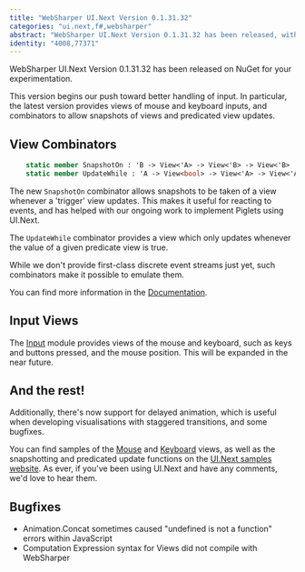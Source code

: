 ```yaml
---
title: "WebSharper UI.Next Version 0.1.31.32"
categories: "ui.next,f#,websharper"
abstract: "WebSharper UI.Next Version 0.1.31.32 has been released, with bugfixes, and new event & animation functionality."
identity: "4008,77371"
---
```

WebSharper UI.Next Version 0.1.31.32 has been released on NuGet for your experimentation.

This version begins our push toward better handling of input. In particular, the latest version provides views of mouse and keyboard inputs, and combinators to allow snapshots of views and predicated view updates. 

## View Combinators

```fsharp
    static member SnapshotOn : 'B -> View<'A> -> View<'B> -> View<'B>
    static member UpdateWhile : 'A -> View<bool> -> View<'A> -> View<'A>
```

The new `SnapshotOn` combinator allows snapshots to be taken of a view whenever a 'trigger' view updates. This makes it useful for reacting to events, and has helped with our ongoing work to implement Piglets using UI.Next. 

The `UpdateWhile` combinator provides a view which only updates whenever the value of a given predicate view is true.

While we don't provide first-class discrete event streams just yet, such combinators make it possible to emulate them.

You can find more information in the [Documentation](https://github.com/dotnet-websharper/ui/blob/master/docs/UINext-View.md).

## Input Views

The [Input](https://github.com/dotnet-websharper/ui/blob/master/docs/UINext-Input.md) module provides views of the mouse and keyboard, such as keys and buttons pressed, and the mouse position. This will be expanded in the near future.


## And the rest!

Additionally, there's now support for delayed animation, which is useful when developing visualisations with staggered transitions, and some bugfixes.

You can find samples of the [Mouse](https://websharper-samples.github.io/ui/#/samples/MouseInfo) and [Keyboard](https://websharper-samples.github.io/ui/#/samples/KeyboardInfo) views, as well as the snapshotting and predicated update functions on the [UI.Next samples website](https://websharper-samples.github.io/ui/#/home). As ever, if you've been using UI.Next and have any comments, we'd love to hear them.


## Bugfixes

 *  Animation.Concat sometimes caused "undefined is not a function" errors within JavaScript 
 *  Computation Expression syntax for Views did not compile with WebSharper 
